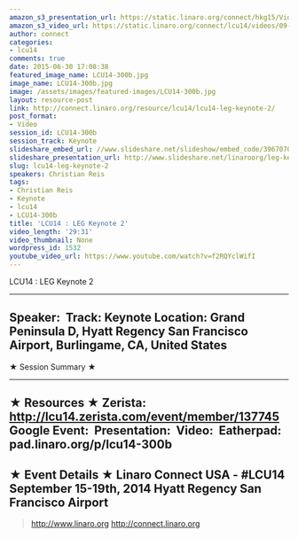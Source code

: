 ```yaml
---
amazon_s3_presentation_url: https://static.linaro.org/connect/hkg15/Videos/09-17-Wednesday/LCU14-300b.pdf
amazon_s3_video_url: https://static.linaro.org/connect/lcu14/videos/09-17-Wednesday/LCU14+-+LEG+Keynote+2.mp4
author: connect
categories:
- lcu14
comments: true
date: 2015-06-30 17:08:38
featured_image_name: LCU14-300b.jpg
image_name: LCU14-300b.jpg
image: /assets/images/featured-images/LCU14-300b.jpg
layout: resource-post
link: http://connect.linaro.org/resource/lcu14/lcu14-leg-keynote-2/
post_format:
- Video
session_id: LCU14-300b
session_track: Keynote
slideshare_embed_url: //www.slideshare.net/slideshow/embed_code/39670706
slideshare_presentation_url: http://www.slideshare.net/linaroorg/leg-keynotekiko-lcu2014mythology-v2
slug: lcu14-leg-keynote-2
speakers: Christian Reis
tags:
- Christian Reis
- Keynote
- lcu14
- LCU14-300b
title: 'LCU14 : LEG Keynote 2'
video_length: '29:31'
video_thumbnail: None
wordpress_id: 1532
youtube_video_url: https://www.youtube.com/watch?v=f2RQYclWifI
---
```


LCU14 : LEG Keynote 2

---------------------------------------------------

Speaker: 
Track: Keynote
Location: Grand Peninsula D, Hyatt Regency San Francisco Airport, Burlingame, CA, United States
---------------------------------------------------

★ Session Summary ★

---------------------------------------------------

★ Resources ★
Zerista: http://lcu14.zerista.com/event/member/137745
Google Event: 
Presentation: 
Video: 
Eatherpad: pad.linaro.org/p/lcu14-300b
---------------------------------------------------

★ Event Details ★
Linaro Connect USA - #LCU14
September 15-19th, 2014
Hyatt Regency San Francisco Airport
---------------------------------------------------

> http://www.linaro.org
> http://connect.linaro.org
